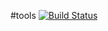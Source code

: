 #tools [![Build Status](https://travis-ci.org/lutak-srce/tools.svg)](https://travis-ci.org/lutak-srce/tools)

